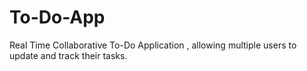
# To-Do-App
Real Time Collaborative To-Do Application , allowing multiple users to update and track their tasks.
